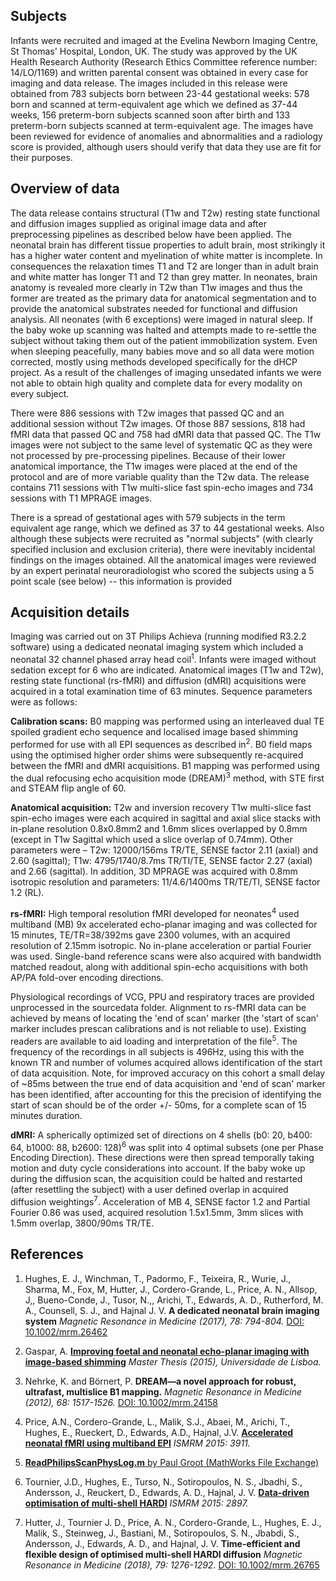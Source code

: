 ---
---

## Subjects

Infants were recruited and imaged at the Evelina Newborn Imaging Centre,
St Thomas' Hospital, London, UK. The study was approved by the UK Health
Research Authority (Research Ethics Committee reference number: 14/LO/1169)
and written parental consent was obtained in every case for imaging and data
release. The images included in this release were obtained from 783 subjects
born between 23-44 gestational weeks: 578 born and scanned at term-equivalent
age which we defined as 37-44 weeks, 156 preterm-born subjects scanned soon
after birth and 133 preterm-born subjects scanned at term-equivalent age.
The images have been reviewed for evidence of anomalies and abnormalities
and a radiology score is provided, although users should verify that data
they use are fit for their purposes.

## Overview of data

The data release contains structural (T1w and T2w) resting state functional
and diffusion images supplied as original image data and after preprocessing
pipelines as described below have been applied. The neonatal brain has
different tissue properties to adult brain, most strikingly it has a
higher water content and myelination of white matter is incomplete. In
consequences the relaxation times T1 and T2 are longer than in adult brain
and white matter has longer T1 and T2 than grey matter. In neonates, brain
anatomy is revealed more clearly in T2w than T1w images and thus the former
are treated as the primary data for anatomical segmentation and to provide
the anatomical substrates needed for functional and diffusion analysis. All
neonates (with 6 exceptions) were imaged in natural sleep. If the baby woke
up scanning was halted and attempts made to re-settle the subject without
taking them out of the patient immobilization system. Even when sleeping
peacefully, many babies move and so all data were motion corrected, mostly
using methods developed specifically for the dHCP project. As a result of
the challenges of imaging unsedated infants we were not able to obtain high
quality and complete data for every modality on every subject. 

There were 886 sessions with T2w images that passed QC and an additional
session without T2w images.  Of those 887 sessions, 818 had fMRI data that
passed QC and 758 had dMRI data that passed QC.  The T1w images were not
subject to the same level of systematic QC as they were not processed by
pre-processing pipelines. Because of their lower anatomical importance, the
T1w images were placed at the end of the protocol and are of more variable
quality than the T2w data.  The release contains 711 sessions with T1w
multi-slice fast spin-echo images and 734 sessions with T1 MPRAGE images.

There is a spread of gestational ages with 579 subjects in the term equivalent
age range, which we defined as 37 to 44 gestational weeks. Also although
these subjects were recruited as "normal subjects" (with clearly specified
inclusion and exclusion criteria), there were inevitably incidental findings
on the images obtained. All the anatomical images were reviewed by an expert
perinatal neuroradiologist who scored the subjects using a 5 point scale
(see below) -- this information is provided

## Acquisition details

Imaging was carried out on 3T Philips Achieva (running modified R3.2.2
software) using a dedicated neonatal imaging system which included a neonatal
32 channel phased array head coil<sup>1</sup>. Infants were imaged without
sedation except for 6 who are indicated. Anatomical images (T1w and T2w),
resting state functional (rs-fMRI) and diffusion (dMRI) acquisitions were
acquired in a total examination time of 63 minutes. Sequence parameters
were as follows:

**Calibration scans:** B0 mapping was performed using an interleaved dual TE
spoiled gradient echo sequence and localised image based shimming performed
for use with all EPI sequences as described in<sup>2</sup>. B0 field maps
using the optimised higher order shims were subsequently re-acquired between
the fMRI and dMRI acquisitions. B1 mapping was performed using the dual 
refocusing echo acquisition mode (DREAM)<sup>3</sup> method, with STE first 
and STEAM flip angle of 60.

**Anatomical acquisition:** T2w and inversion recovery T1w multi-slice fast
spin-echo images were each acquired in sagittal and axial slice stacks with
in-plane resolution 0.8x0.8mm2 and 1.6mm slices overlapped by 0.8mm (except in
T1w Sagittal which used a slice overlap of 0.74mm). Other parameters were –
T2w: 12000/156ms TR/TE, SENSE factor 2.11 (axial) and 2.60 (sagittal); T1w:
4795/1740/8.7ms TR/TI/TE, SENSE factor 2.27 (axial) and 2.66 (sagittal).
In addition, 3D MPRAGE was acquired with 0.8mm isotropic resolution and
parameters: 11/4.6/1400ms TR/TE/TI, SENSE factor 1.2 (RL).

**rs-fMRI:** High temporal resolution fMRI developed for neonates<sup>4</sup>
used multiband (MB) 9x accelerated echo-planar imaging and was collected for
15 minutes, TE/TR=38/392ms gave 2300 volumes, with an acquired resolution
of 2.15mm isotropic. No in-plane acceleration or partial Fourier was
used. Single-band reference scans were also acquired with bandwidth matched
readout, along with additional spin-echo acquisitions with both AP/PA
fold-over encoding directions. 

Physiological recordings of VCG, PPU and respiratory traces are provided 
unprocessed in the sourcedata folder. Alignment to rs-fMRI data can be achieved 
by means of locating the 'end of scan' marker (the 'start of scan' marker 
includes prescan calibrations and is not reliable to use). Existing readers are available 
to aid loading and interpretation of the file<sup>5</sup>. The frequency of 
the recordings in all subjects is 496Hz, using this with the known TR and number 
of volumes acquired allows identification of the start of data acquisition. 
Note, for improved accuracy on this cohort a small delay of ~85ms between the 
true end of data acquisition and 'end of scan' marker has been identified, 
after accounting for this the precision of identifying the start of scan 
should be of the order +/- 50ms, for a complete scan of 15 minutes duration.

**dMRI:** A spherically optimized set of directions on 4 shells (b0:
20, b400: 64, b1000: 88, b2600: 128)<sup>6</sup> was split into 4 optimal
subsets (one per Phase Encoding Direction). These directions were then spread
temporally taking motion and duty cycle considerations into account. If the
baby woke up during the diffusion scan, the acquisition could be halted
and restarted (after resettling the subject) with a user defined overlap
in acquired diffusion weightings<sup>7</sup>. Acceleration of MB 4, SENSE
factor 1.2 and Partial Fourier 0.86 was used, acquired resolution 1.5x1.5mm,
3mm slices with 1.5mm overlap, 3800/90ms TR/TE.

## References

1. Hughes, E. J., Winchman, T., Padormo, F., Teixeira, R., Wurie, J.,
Sharma, M., Fox, M, Hutter, J., Cordero-Grande, L., Price, A. N., Allsop,
J,, Bueno-Conde, J., Tusor, N.,, Arichi, T., Edwards, A. D., Rutherford,
M. A., Counsell, S. J., and Hajnal J. V. **A dedicated neonatal brain
imaging system** *Magnetic Resonance in Medicine (2017), 78: 794-804.*
[DOI: 10.1002/mrm.26462](https://doi.org/10.1002/mrm.26462)

2. Gaspar, A. [**Improving foetal and neonatal echo-planar imaging with
image-based shimming**](https://repositorio.ul.pt/handle/10451/22886)
*Master Thesis (2015), Universidade de Lisboa.*

3. Nehrke, K. and Börnert, P. **DREAM—a novel approach for robust, ultrafast, multislice B1 mapping.** 
*Magnetic Resonance in Medicine (2012), 68: 1517-1526.* [DOI: 10.1002/mrm.24158](https://doi.org/10.1002/mrm.24158)

4. Price, A.N., Cordero-Grande, L., Malik, S.J.,
Abaei, M., Arichi, T., Hughes, E., Rueckert, D.,
Edwards, A.D., Hajnal, J.V. [**Accelerated neonatal fMRI using multiband
EPI**](http://www.developingconnectome.org/wp-content/uploads/sites/70/2019/08/Accelerated-Neonatal-fMRI-using-Multiband-EPI.-ISMRM-2015.pdf)
*ISMRM 2015: 3911.*

5. [**ReadPhilipsScanPhysLog.m** by Paul Groot (MathWorks File Exchange)](https://uk.mathworks.com/matlabcentral/fileexchange/42100-readphilipsscanphyslog-filename-channels-skipprep)

6. Tournier, J.D., Hughes, E., Turso, N., Sotiropoulos,
N. S., Jbadhi, S., Andersson, J., Reuckert, D., Edwards,
A. D., Hajnal, J. V. [**Data-driven optimisation of multi-shell
HARDI**](http://www.developingconnectome.org/wp-content/uploads/sites/70/2019/08/Data-driven-optimisation-of-multi-shell-HARDI.pdf)
*ISMRM 2015: 2897.*

7. Hutter, J., Tournier J. D., Price, A. N., Cordero-Grande, L., Hughes,
E. J., Malik, S., Steinweg, J., Bastiani, M., Sotiropoulos, S. N., Jbabdi,
S., Andersson, J., Edwards, A. D., and Hajnal, J. V. **Time-efficient
and flexible design of optimised multi-shell HARDI diffusion** *Magnetic
Resonance in Medicine (2018), 79: 1276-1292.* [DOI: 10.1002/mrm.26765
](https://doi.org/10.1002/mrm.26765)

